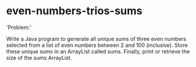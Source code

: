 # even-numbers-trios-sums
'Problem:'

Write a Java program to generate all unique sums of three even numbers selected from a list of even numbers between 2 and 100 (inclusive). Store these unique sums in an ArrayList called sums. Finally, print or retrieve the size of the sums ArrayList.
